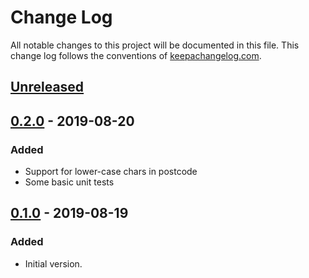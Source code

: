 # Change Log
All notable changes to this project will be documented in this file. This change log follows the conventions of [keepachangelog.com](http://keepachangelog.com/).

## [Unreleased]

## [0.2.0] - 2019-08-20
### Added
- Support for lower-case chars in postcode
- Some basic unit tests

## [0.1.0] - 2019-08-19
### Added
- Initial version.

[Unreleased]: https://github.com/codeasone/postcode-spec/compare/0.2.0...HEAD
[0.2.0]: https://github.com/codeasone/postcode-spec/releases/tag/0.2.0
[0.1.0]: https://github.com/codeasone/postcode-spec/releases/tag/0.1.0
